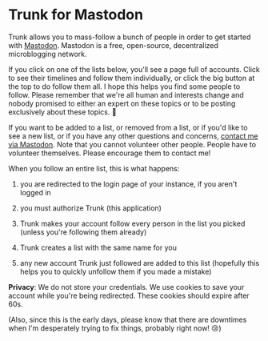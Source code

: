 # Trunk for Mastodon

Trunk allows you to mass-follow a bunch of people in order to get
started with [Mastodon](https://joinmastodon.org/). Mastodon is a
free, open-source, decentralized microblogging network.

If you click on one of the lists below, you'll see a page full of
accounts. Click to see their timelines and follow them individually,
or click the big button at the top to do follow them all. I hope this
helps you find some people to follow. Please remember that we're all
human and interests change and nobody promised to either an expert on
these topics or to be posting exclusively about these topics. 🙂

If you want to be added to a list, or removed from a list, or if you'd
like to see a new list, or if you have any other questions and
concerns, [contact me via Mastodon](https://octodon.social/@kensanata).
Note that you cannot volunteer other people. People have to volunteer
themselves. Please encourage them to contact me!

When you follow an entire list, this is what happens:

1. you are redirected to the login page of your instance, if you
   aren't logged in

2. you must authorize Trunk (this application)

4. Trunk makes your account follow every person in the list you picked
   (unless you're following them already)
   
3. Trunk creates a list with the same name for you

5. any new account Trunk just followed are added to this list
   (hopefully this helps you to quickly unfollow them if you made a
   mistake)

**Privacy**: We do not store your credentials. We use cookies to save
your account while you're being redirected. These cookies should
expire after 60s.

(Also, since this is the early days, please know that there are
downtimes when I'm desperately trying to fix things, probably right
now! 😢)
